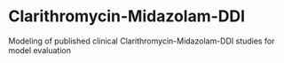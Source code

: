 # Clarithromycin-Midazolam-DDI
Modeling of published clinical Clarithromycin-Midazolam-DDI studies for model evaluation
